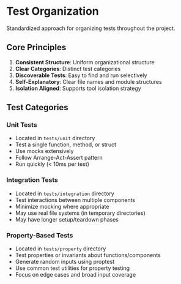 # Test Organization

Standardized approach for organizing tests throughout the project.

## Core Principles

1. **Consistent Structure**: Uniform organizational structure
2. **Clear Categories**: Distinct test categories
3. **Discoverable Tests**: Easy to find and run selectively
4. **Self-Explanatory**: Clear file names and module structures
5. **Isolation Aligned**: Supports tool isolation strategy

## Test Categories

### Unit Tests

- Located in `tests/unit` directory
- Test a single function, method, or struct
- Use mocks extensively
- Follow Arrange-Act-Assert pattern
- Run quickly (< 10ms per test)

### Integration Tests

- Located in `tests/integration` directory
- Test interactions between multiple components
- Minimize mocking where appropriate
- May use real file systems (in temporary directories)
- May have longer setup/teardown phases

### Property-Based Tests

- Located in `tests/property` directory
- Test properties or invariants about functions/components
- Generate random inputs using proptest
- Use common test utilities for property testing
- Focus on edge cases and broad input coverage

